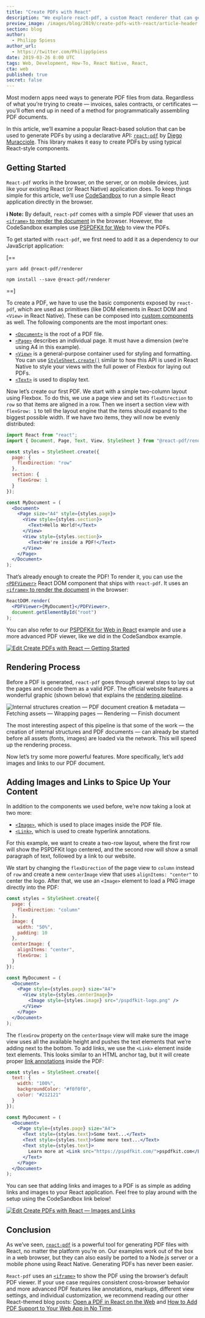 ```yaml
---
title: "Create PDFs with React"
description: "We explore react-pdf, a custom React renderer that can generate PDFs in the browser, on the server, and on mobile devices."
preview_image: /images/blog/2019/create-pdfs-with-react/article-header.png
section: blog
author:
  - Philipp Spiess
author_url:
  - https://twitter.com/PhilippSpiess
date: 2019-03-26 8:00 UTC
tags: Web, Development, How-To, React Native, React,
cta: web
published: true
secret: false
---
```


Most modern apps need ways to generate PDF files from data. Regardless of what you’re trying to create — invoices, sales contracts, or certificates — you’ll often end up in need of a method for programmatically assembling PDF documents.

In this article, we’ll examine a popular React-based solution that can be used to generate PDFs by using a declarative API: [`react-pdf`][] by [Diego Muracciole][]. This library makes it easy to create PDFs by using typical React-style components.

## Getting Started

`React-pdf` works in the browser, on the server, or on mobile devices, just like your existing React (or React Native) application does. To keep things simple for this article, we’ll use [CodeSandbox][] to run a simple React application directly in the browser.

**ℹ️ Note:** By default, `react-pdf` comes with a simple PDF viewer that uses an [`<iframe>` to render the document][open pdf in your web app] in the browser. However, the CodeSandbox examples use [PSPDFKit for Web][] to view the PDFs.

To get started with `react-pdf`, we first need to add it as a dependency to our JavaScript application:

[==

```yarn
yarn add @react-pdf/renderer
```

```npm
npm install --save @react-pdf/renderer
```

==]

To create a PDF, we have to use the basic components exposed by `react-pdf`, which are used as primitives (like DOM elements in React DOM and `<View>` in React Native). These can be composed into [custom components][] as well. The following components are the most important ones:

- [`<Document>`][] is the root of a PDF file.
- [`<Page>`][] describes an individual page. It must have a dimension (we’re using A4 in this example).
- [`<View>`][] is a general-purpose container used for styling and formatting. You can use [`StyleSheet.create()`][] similar to how this API is used in React Native to style your views with the full power of Flexbox for laying out PDFs.
- [`<Text>`][] is used to display text.

Now let’s create our first PDF. We start with a simple two-column layout using Flexbox. To do this, we use a page view and set its `flexDirection` to `row` so that items are aligned in a row. Then we insert a section view with `flexGrow: 1` to tell the layout engine that the items should expand to the biggest possible width. If we have two items, they will now be evenly distributed:

```jsx
import React from "react";
import { Document, Page, Text, View, StyleSheet } from "@react-pdf/renderer";

const styles = StyleSheet.create({
  page: {
    flexDirection: "row"
  },
  section: {
    flexGrow: 1
  }
});

const MyDocument = (
  <Document>
    <Page size="A4" style={styles.page}>
      <View style={styles.section}>
        <Text>Hello World!</Text>
      </View>
      <View style={styles.section}>
        <Text>We're inside a PDF!</Text>
      </View>
    </Page>
  </Document>
);
```

That’s already enough to create the PDF! To render it, you can use the [`<PDFViewer>`][] React DOM component that ships with `react-pdf`. It uses an [`<iframe>` to render the document][open pdf in your web app] in the browser:

```jsx
ReactDOM.render(
  <PDFViewer>{MyDocument}</PDFViewer>,
  document.getElementById("root")
);
```

You can also refer to our [PSPDFKit for Web in React][] example and use a more advanced PDF viewer, like we did in the CodeSandbox example.

[![Edit Create PDFs with React — Getting Started](https://codesandbox.io/static/img/play-codesandbox.svg)](https://codesandbox.io/s/2ww45q3omy)

## Rendering Process

Before a PDF is generated, `react-pdf` goes through several steps to lay out the pages and encode them as a valid PDF. The official website features a wonderful graphic (shown below) that explains the [rendering pipeline][].

![Internal structures creation — PDF document creation & metadata — Fetching assets — Wrapping pages — Rendering — Finish document](/images/blog/2019/create-pdfs-with-react/pipeline.png)

The most interesting aspect of this pipeline is that some of the work — the creation of internal structures and PDF documents — can already be started before all assets (fonts, images) are loaded via the network. This will speed up the rendering process.

Now let’s try some more powerful features. More specifically, let’s add images and links to our PDF document.

## Adding Images and Links to Spice Up Your Content

In addition to the components we used before, we’re now taking a look at two more:

- [`<Image>`][], which is used to place images inside the PDF file.
- [`<Link>`][], which is used to create hyperlink annotations.

For this example, we want to create a two-row layout, where the first row will show the PSPDFKit logo centered, and the second row will show a small paragraph of text, followed by a link to our website.

We start by changing the `flexDirection` of the page view to `column` instead of `row` and create a new `centerImage` view that uses `alignItems: "center"` to center the logo. After that, we use an `<Image>` element to load a PNG image directly into the PDF:

```jsx
const styles = StyleSheet.create({
  page: {
    flexDirection: "column"
  },
  image: {
    width: "50%",
    padding: 10
  },
  centerImage: {
    alignItems: "center",
    flexGrow: 1
  }
});

const MyDocument = (
  <Document>
    <Page style={styles.page} size="A4">
      <View style={styles.centerImage}>
        <Image style={styles.image} src="/pspdfkit-logo.png" />
      </View>
    </Page>
  </Document>
);
```

The `flexGrow` property on the `centerImage` view will make sure the image view uses all the available height and pushes the text elements that we’re adding next to the bottom. To add links, we use the `<Link>` element inside text elements. This looks similar to an HTML anchor tag, but it will create proper [link annotations][] inside the PDF:

```jsx
const styles = StyleSheet.create({
  text: {
    width: "100%",
    backgroundColor: "#f0f0f0",
    color: "#212121"
  }
});

const MyDocument = (
  <Document>
    <Page style={styles.page} size="A4">
      <Text style={styles.text}>Some text...</Text>
      <Text style={styles.text}>Some more text...</Text>
      <Text style={styles.text}>
        Learn more at <Link src="https://pspdfkit.com/">pspdfkit.com</Link>
      </Text>
    </Page>
  </Document>
);
```

You can see that adding links and images to a PDF is as simple as adding links and images to your React application. Feel free to play around with the setup using the CodeSandbox link below!

[![Edit Create PDFs with React — Images and Links](https://codesandbox.io/static/img/play-codesandbox.svg)](https://codesandbox.io/s/jn8jk33r55)

## Conclusion

As we’ve seen, [`react-pdf`][] is a powerful tool for generating PDF files with React, no matter the platform you’re on. Our examples work out of the box in a web browser, but they can also easily be ported to a Node.js server or a mobile phone using React Native. Generating PDFs has never been easier.

`React-pdf` uses an [`<iframe>`][open pdf in your web app] to show the PDF using the browser’s default PDF viewer. If your use case requires consistent cross-browser behavior and more advanced PDF features like annotations, markups, different view settings, and individual customization, we recommend reading our other React-themed blog posts: [Open a PDF in React on the Web][] and [How to Add PDF Support to Your Web App in No Time][].

[`react-pdf`]: https://react-pdf.org/
[diego muracciole]: https://github.com/diegomura
[codesandbox]: https://codesandbox.io
[open pdf in your web app]: /blog/2018/open-pdf-in-your-web-app/
[pspdfkit for web]: https://pspdfkit.com/web
[custom components]: https://reactjs.org/docs/components-and-props.html
[`<document>`]: https://react-pdf.org/components#document
[`<page>`]: https://react-pdf.org/components#page
[`<view>`]: https://react-pdf.org/components#view
[`stylesheet.create()`]: https://react-pdf.org/styling
[`<text>`]: https://react-pdf.org/components#text
[`<pdfviewer>`]: https://react-pdf.org/components#pdfviewer
[pspdfkit for web in react]: https://github.com/PSPDFKit/pspdfkit-web-example-react
[rendering pipeline]: https://react-pdf.org/rendering-process
[`pdfkit`]: https://github.com/foliojs/pdfkit
[`<image>`]: https://react-pdf.org/components#image
[`<link>`]: https://react-pdf.org/components#link
[link annotations]: https://pspdfkit.com/guides/web/current/annotations/link-annotations/
[open a pdf in react on the web]: /blog/2018/open-pdf-in-react/
[how to add pdf support to your web app in no time]: /blog/2017/integrate-pspdfkit-web/
